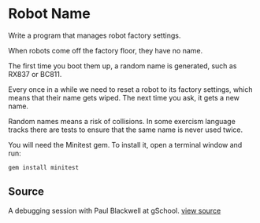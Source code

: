 # Robot Name

Write a program that manages robot factory settings.

When robots come off the factory floor, they have no name.

The first time you boot them up, a random name is generated, such as
RX837 or BC811.

Every once in a while we need to reset a robot to its factory settings,
which means that their name gets wiped. The next time you ask, it gets a
new name.

Random names means a risk of collisions. In some exercism language
tracks there are tests to ensure that the same name is never used twice.

You will need the Minitest gem. To install it, open a
terminal window and run:

    gem install minitest

## Source

A debugging session with Paul Blackwell at gSchool. [view source](http://gschool.it)
